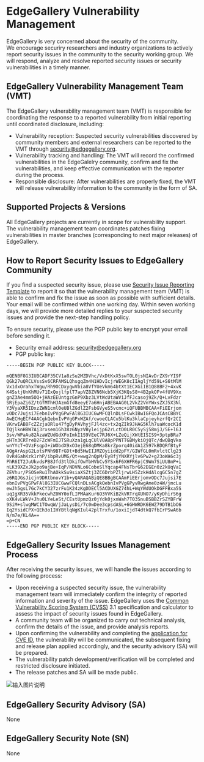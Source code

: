 # EdgeGallery Vulnerability Management

EdgeGallery is very concerned about the security of the community.<br>
We encourage securiry researchers and industry organizations to actively report security issues in the community to the security working group. We will respond, analyze and resolve reported security issues or security vulnerabilities in a timely manner.

## EdgeGallery Vulnerability Management Team (VMT)

The EdgeGallery vulnerability management team (VMT) is responsible for coordinating the response to a reported vulnerability from initial reporting until coordinated disclosure, including:
+ Vulnerability reception: Suspected security vulnerabilities discovered by community members and external researchers can be reported to the VMT through <security@edgegallery.org>.
+ Vulnerability tracking and handling: The VMT will record the confirmed vulnerabilities in the EdgeGalelry community, confirm and fix the vulnerabilities, and keep effective communication with the reporter during the process.
+ Responsible disclosure: After vulnerabilities are properly fixed, the VMT will release vulnerability information to the community in the form of SA.

## Supported Projects & Versions

All EdgeGallery projects are currently in scope for vulnerability support.<br>
The vulnerability management team coordinates patches fixing vulnerabilities in master branches (corresponding to next major releases) of EdgeGallery.

## How to Report Security Issues to EdgeGallery Community

If you find a suspected security issue, please use [Security Issue Reporting Template](https://gitee.com/edgegallery/community/blob/master/Security%20WG/Security%20Issue%20Reporting%20Template.md) to report it so that the vulnerability management team (VMT) is able to confirm and fix the issue as soon as possible with sufficient details.
Your email will be confirmed within one working day.
Within seven working days, we will provide more detailed replies to your suspected security issues and provide the next-step handling policy.

To ensure security, please use the PGP public key to encrypt your email before sending it.

- Security email address: <security@edgegallery.org>
- PGP public key:

```
-----BEGIN PGP PUBLIC KEY BLOCK-----

mQENBF8G3IUBCADF35CV1a8zSu2MZDVhc/VxDtKxX5swTOL0jsNIAvDrZX9rYI9F
QGk27uQRCLVssSv6CRFAMSLQhsgqZm4N1HDvIcjrWEGK8cIIAgljYd59L+S6tMlM
Vx1dxOrahxTWgu/Rh9OCDxyqwVbia8VfYUeVkm64btXt1ECXGiIB1Q88BF2+4xvK
K4SstjUnKhMUv71ExQojlfplT7apVZ8ZVN6Ncb5XjK3KQsS8+4B2pkOFv4fUV9Xx
gnZ3Ae4mm5OQ+jHAzEEUntgzGnP9Xbz3LVtWcUtaWViJfFJcasoj9Zk/Q+LvFdzr
SRjEpaZj6Z/tGfMThHJAzmGfd8eeyE7a6HnjABEBAAG0L2VkZ2VnYWxsZXJ5X3Nl
Y3VyaXR5IDxzZWN1cml0eUBlZGdlZ2FsbGVyeS5vcmc+iQFUBBMBCAA+FiEErjom
vODc7Jujsi7EebnIvPVgGPwFAl8G3IUCGwMFCQlnDLsFCwkIBwIGFQoJCAsCBBYC
AwECHgECF4AACgkQebnIvPVgGPxWZAf/cwoeCLACu5blKu3klaCpjeyhzrfQr2CI
VKrwIAB8FcZZzjaORlu47fgDyPAVhyjFJl4zc+tx2qZIk9JHAG5Klh7uaWcocK1d
TQjlknHBW7Aj3rxsem1Gh38z6NyzVByleijp62rLctD0LR0C5ySj58mjJ/5E+l6J
3sv/WPaAu82AzaWZUdGdXFoImkI1S9VEeC7RJ6X+LZeQijXWtEISIS9+3ptpBRa7
pHTn3CRTreD2FZcWFmIJTSRuXza1gLqCUlV0A8pPPNTTGBMykiOjQTc/dwQBqVko
wnYYcT+OVzFsgp3+iWObdX9xO3ejE68qDMKa8krZporq40idA1Z597kBDQRfBtyF
AQgArAspG2LotsPNh9BTrGDt+Bd5HwIIJMZOyiidd2pFY/GIWfGL0mRvlctClg23
0vR4GahKzk1rhP/ibpRvUMG/Qt+wwg2nQpM/Ey8fjYNXRYjlv6Pw2+g23oWA6c3j
PhR6IT2JuUkvdsPB8Jfd3tlDkifOwYbHVbCv5YSx6F6XHFR6pjC9Wm7SiUU8mP+i
nLK39XZxJk2po9ajBe+IqP/NDVNLo6CobeSlYqcap4FNsTbrG62EGEn0z2kUqVaI
ZEVhur/PSOSeRu1ThAOkkSu9siaXSZtj3ZC6DrbPZljrwLH5ZzkHdAlcgGC5n7gZ
z6RQJGsJicjn9DRtbnovY1b+yQARAQABiQE8BBgBCAAmFiEErjomvODc7Jujsi7E
ebnIvPVgGPwFAl8G3IUCGwwFCQlnDLsACgkQebnIvPVgGPyvRwgAme0z4W/jmcLu
ewJh5gsL7Gc7kCY327zrFu1K24zKgDDECl5ACDUXGZ74hL+WqYWdUOkDGFFBxa5S
uqIgXR35VkkPkecwhZ0WY0ofLIPMAaKur6O3VVKiB2kVRTrqXUNO7/yKyDhirS6g
oXK4vLWkV+Jhu0LYeLeSt/CEstUpmzQz0jYdk0jxnWah7T03SnuBSBBZrSZYBFrW
9SiM+slwgMWC1TOwqW/jJaLysDi/7c0wDee3cpsdASL+6GHWRDK6EWZ79DTB1bO6
Iq2YsidCPX+QEh3o1IHYBtlqNgKIul42plTrxfu/1oxiIjdT4dtkQ7fbIrPSwA6b
N/m7e/KL4A==
=p+CN
-----END PGP PUBLIC KEY BLOCK-----
```

## EdgeGallery Security Issues Management Process

After receiving the security issues, we will handle the issues according to the following process:
- Upon receiving a suspected security issue, the vulnerability management team will immediately confirm the integrity of reported information and severity of the issue. EdgeGallery uses the [Common Vulnerability Scoring System (CVSS)](https://www.first.org/cvss/calculator/3.1) 3.1 specification and calculator to assess the impact of security issues found in EdgeGallery.
- A community team will be organized to carry out technical analysis, confirm the details of the issue, and provide analysis reports.
- Upon confirming the vulnerability and completing the [application for CVE ID](https://cveform.mitre.org/), the vulnerability will be communicated, the subsequent fixing and release plan applied accordingly, and the security advisory (SA) will be prepared.
- The vulnerability patch development/verification will be completed and restricted disclosure initiated.
- The release patches and SA will be made public.

![输入图片说明](https://images.gitee.com/uploads/images/2020/0803/145422_5557b289_5645267.png "imageonline-co-blackandwhiteimage.png")

## EdgeGallery Security Advisory (SA)

None

## EdgeGallery Security Note (SN)

None